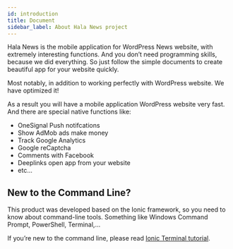 ```yaml
---
id: introduction
title: Document
sidebar_label: About Hala News project
---
```


Hala News is the mobile application for WordPress News website, with extremely interesting functions. And you don’t need programming skills, because we did everything. So just follow the simple documents to create beautiful app for your website quickly.

Most notably, in addition to working perfectly with WordPress website. We have optimized it!

As a result you will have a mobile application WordPress website very fast. And there are special native functions like:
* OneSignal Push notifcations
* Show AdMob ads make money
* Track Google Analytics
* Google reCaptcha
* Comments with Facebook
* Deeplinks open app from your website
* etc...

## New to the Command Line?

This product was developed based on the Ionic framework, so you need to know about command-line tools. Something like Windows Command Prompt, PowerShell, Terminal,…

If you’re new to the command line, please read [Ionic Terminal tutorial](http://blog.ionicframework.com/new-to-the-command-line/).